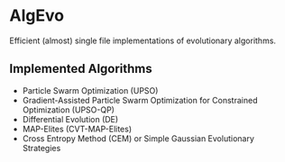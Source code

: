 # AlgEvo

Efficient (almost) single file implementations of evolutionary algorithms.

## Implemented Algorithms

- Particle Swarm Optimization (UPSO)
- Gradient-Assisted Particle Swarm Optimization for Constrained Optimization (UPSO-QP)
- Differential Evolution (DE)
- MAP-Elites (CVT-MAP-Elites)
- Cross Entropy Method (CEM) or Simple Gaussian Evolutionary Strategies

